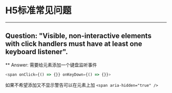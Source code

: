 <!--
 * @Author: wuqiang
 * @Date: 2022-06-08 10:34:48
 * @LastEditors: wuqiang
 * @LastEditTime: 2022-06-08 10:37:05
-->
# H5标准常见问题
***

## Question: "Visible, non-interactive elements with click handlers must have at least one keyboard listener".
**
Answer: 需要给元素添加一个键盘监听事件
```js
<span onClick={() => {}} onKeyDown={() => {}}>
```

如果不希望添加又不显示警告可以在元素上加 `<span aria-hidden="true" />`